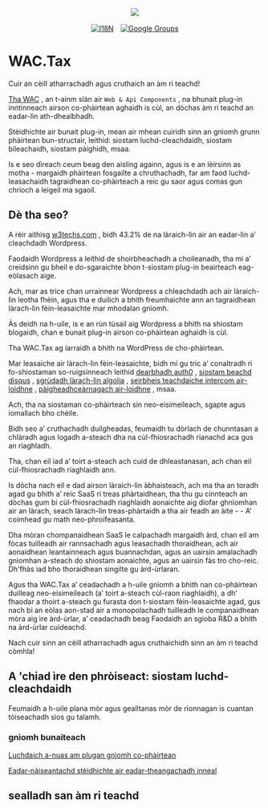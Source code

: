 <p align="center"><a href="https://wac.tax"><img src="https://cdn.jsdelivr.net/gh/wactax/img/logo.svg"/></a></p><p align="center"><a href="https://github.com/wactax/wac.tax/blob/main/doc/README.md#readme"><img alt="I18N" src="https://cdn.jsdelivr.net/gh/wactax/img/t.svg"/></a>　<a href="https://groups.google.com/u/2/g/wactax"><img alt="Google Groups" src="https://cdn.jsdelivr.net/gh/wactax/img/g-groups.svg"/></a></p>

# WAC.Tax

Cuir an cèill atharrachadh agus cruthaich an àm ri teachd!

[Tha WAC](https://wac.tax) , an t-ainm slàn air `Web & Api Components` , na bhunait plug-in inntinneach airson co-phàirtean aghaidh is cùl, an dòchas àm ri teachd an eadar-lìn ath-dhealbhadh.

Stèidhichte air bunait plug-in, mean air mhean cuiridh sinn an gnìomh grunn phàirtean bun-structair, leithid: siostam luchd-cleachdaidh, siostam bileachaidh, siostam pàighidh, msaa.

Is e seo dìreach ceum beag den aisling againn, agus is e an lèirsinn as motha - margaidh phàirtean fosgailte a chruthachadh, far am faod luchd-leasachaidh tagraidhean co-phàirteach a reic gu saor agus comas gun chrìoch a leigeil ma sgaoil.

## Dè tha seo?

A rèir aithisg [w3techs.com](https://w3techs.com/technologies/details/cm-wordpress) , bidh 43.2% de na làraich-lìn air an eadar-lìn a’ cleachdadh Wordpress.

Faodaidh Wordpress a leithid de shoirbheachadh a choileanadh, tha mi a’ creidsinn gu bheil e do-sgaraichte bhon t-siostam plug-in beairteach eag-eòlasach aige.

Ach, mar as trice chan urrainnear Wordpress a chleachdadh ach air làraich-lìn leotha fhèin, agus tha e duilich a bhith freumhaichte ann an tagraidhean làrach-lìn fèin-leasaichte mar mhodalan gnìomh.

Às deidh na h-uile, is e an rùn tùsail aig Wordpress a bhith na shiostam blogaidh, chan e bunait plug-in airson co-phàirtean aghaidh is cùl.

Tha WAC.Tax ag iarraidh a bhith na WordPress de cho-phàirtean.

Mar leasaiche air làrach-lìn fèin-leasaichte, bidh mi gu tric a’ conaltradh ri fo-shiostaman so-ruigsinneach leithid [dearbhadh auth0](https://auth0.com) , [siostam beachd disqus](https://disqus.com) , [sgrùdadh làrach-lìn algolia](https://www.algolia.com) , [seirbheis teachdaiche intercom air-loidhne](https://www.intercom.com) , [pàigheadh ​​​​ceàrnagach air-loidhne](https://developer.squareup.com/docs/web-payments/overview) , msaa.

Ach, tha na siostaman co-phàirteach sin neo-eisimeileach, sgapte agus iomallach bho chèile.

Bidh seo a’ cruthachadh duilgheadas, feumaidh tu dòrlach de chunntasan a chlàradh agus logadh a-steach dha na cùl-fhiosrachadh rianachd aca gus an riaghladh.

Tha, chan eil iad a’ toirt a-steach ach cuid de dhleastanasan, ach chan eil cùl-fhiosrachadh riaghlaidh ann.

Is dòcha nach eil e dad airson làraich-lìn àbhaisteach, ach ma tha an toradh agad gu bhith a’ reic SaaS ri treas phàrtaidhean, tha thu gu cinnteach an dòchas gum bi cùl-fhiosrachadh riaghlaidh aonaichte aig diofar ghnìomhan air an làrach, seach làrach-lìn treas-phàrtaidh a tha air feadh an àite - - A’ coimhead gu math neo-phroifeasanta.

Dha mòran chompanaidhean SaaS le calpachadh margaidh àrd, chan eil am fòcas tuilleadh air rannsachadh agus leasachadh thoraidhean, ach air aonaidhean leantainneach agus buannachdan, agus an uairsin amalachadh gnìomhan a-steach do shiostam aonaichte, agus an uairsin fàs tro cho-reic. Dh'fhàs iad bho thoraidhean singilte gu àrd-ùrlaran.

Agus tha WAC.Tax a’ ceadachadh a h-uile gnìomh a bhith nan co-phàirtean duilleag neo-eisimeileach (a’ toirt a-steach cùl-raon riaghlaidh), a dh’ fhaodar a thoirt a-steach gu furasta don t-siostam fèin-leasaichte agad, gus nach bi an eòlas aon-stad air a monopolachadh tuilleadh le companaidhean mòra aig ìre àrd-ùrlar, a’ ceadachadh beag Faodaidh an sgioba R&D a bhith na àrd-ùrlar cuideachd.

Nach cuir sinn an cèill atharrachadh agus cruthaichidh sinn an àm ri teachd còmhla!

## A 'chiad ìre den phròiseact: siostam luchd-cleachdaidh

Feumaidh a h-uile plana mòr agus gealltanas mòr de rionnagan is cuantan tòiseachadh sìos gu talamh.

### gnìomh bunaiteach

[Luchdaich a-nuas am plugan gnìomh co-phàirtean](./pkg.md)

[Eadar-nàiseantachd stèidhichte air eadar-theangachadh inneal](./i18n.md)

## sealladh san àm ri teachd

